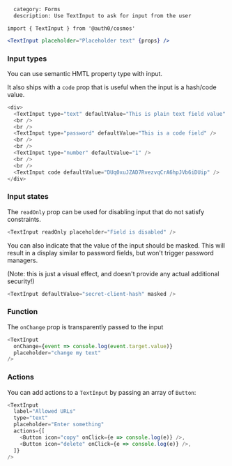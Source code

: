 ```meta
  category: Forms
  description: Use TextInput to ask for input from the user
```

`import { TextInput } from '@auth0/cosmos'`

```jsx
<TextInput placeholder="Placeholder text" {props} />
```

### Input types

You can use semantic HMTL property type with input.

It also ships with a `code` prop that is useful when the input is a hash/code value.

```js
<div>
  <TextInput type="text" defaultValue="This is plain text field value" />
  <br />
  <br />
  <TextInput type="password" defaultValue="This is a code field" />
  <br />
  <br />
  <TextInput type="number" defaultValue="1" />
  <br />
  <br />
  <TextInput code defaultValue="DUq0xuJZAD7RvezvqCrA6hpJVb6iDUip" />
</div>
```

### Input states

The `readOnly` prop can be used for disabling input that do not satisfy constraints.

```js
<TextInput readOnly placeholder="Field is disabled" />
```

You can also indicate that the value of the input should be masked. This will result
in a display similar to password fields, but won't trigger password managers.

(Note: this is just a visual effect, and doesn't provide any actual additional security!)

```js
<TextInput defaultValue="secret-client-hash" masked />
```

### Function

The `onChange` prop is transparently passed to the input

```js
<TextInput
  onChange={event => console.log(event.target.value)}
  placeholder="change my text"
/>
```

### Actions

You can add actions to a `TextInput` by passing an array of `Button`:

```js
<TextInput
  label="Allowed URLs"
  type="text"
  placeholder="Enter something"
  actions={[
    <Button icon="copy" onClick={e => console.log(e)} />,
    <Button icon="delete" onClick={e => console.log(e)} />,
  ]}
/>
```
